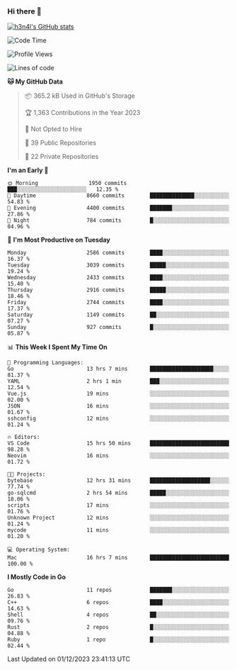 ### Hi there 👋

[![h3n4l's GitHub stats](https://github-readme-stats.vercel.app/api?username=h3n4l&count_private=true&show_icons=true&theme=radical)](https://github.com/h3n4l/github-readme-stats)

<!--START_SECTION:waka-->
![Code Time](http://img.shields.io/badge/Code%20Time-1%2C747%20hrs%209%20mins-blue)

![Profile Views](http://img.shields.io/badge/Profile%20Views-1-blue)

![Lines of code](https://img.shields.io/badge/From%20Hello%20World%20I%27ve%20Written-4.1%20million%20lines%20of%20code-blue)

**🐱 My GitHub Data** 

> 📦 365.2 kB Used in GitHub's Storage 
 > 
> 🏆 1,363 Contributions in the Year 2023
 > 
> 🚫 Not Opted to Hire
 > 
> 📜 39 Public Repositories 
 > 
> 🔑 22 Private Repositories 
 > 
**I'm an Early 🐤** 

```text
🌞 Morning                1950 commits        ███░░░░░░░░░░░░░░░░░░░░░░   12.35 % 
🌆 Daytime                8660 commits        ██████████████░░░░░░░░░░░   54.83 % 
🌃 Evening                4400 commits        ███████░░░░░░░░░░░░░░░░░░   27.86 % 
🌙 Night                  784 commits         █░░░░░░░░░░░░░░░░░░░░░░░░   04.96 % 
```
📅 **I'm Most Productive on Tuesday** 

```text
Monday                   2586 commits        ████░░░░░░░░░░░░░░░░░░░░░   16.37 % 
Tuesday                  3039 commits        █████░░░░░░░░░░░░░░░░░░░░   19.24 % 
Wednesday                2433 commits        ████░░░░░░░░░░░░░░░░░░░░░   15.40 % 
Thursday                 2916 commits        █████░░░░░░░░░░░░░░░░░░░░   18.46 % 
Friday                   2744 commits        ████░░░░░░░░░░░░░░░░░░░░░   17.37 % 
Saturday                 1149 commits        ██░░░░░░░░░░░░░░░░░░░░░░░   07.27 % 
Sunday                   927 commits         █░░░░░░░░░░░░░░░░░░░░░░░░   05.87 % 
```


📊 **This Week I Spent My Time On** 

```text
💬 Programming Languages: 
Go                       13 hrs 7 mins       ████████████████████░░░░░   81.37 % 
YAML                     2 hrs 1 min         ███░░░░░░░░░░░░░░░░░░░░░░   12.54 % 
Vue.js                   19 mins             ░░░░░░░░░░░░░░░░░░░░░░░░░   02.00 % 
JSON                     16 mins             ░░░░░░░░░░░░░░░░░░░░░░░░░   01.67 % 
sshconfig                12 mins             ░░░░░░░░░░░░░░░░░░░░░░░░░   01.24 % 

🔥 Editors: 
VS Code                  15 hrs 50 mins      █████████████████████████   98.28 % 
Neovim                   16 mins             ░░░░░░░░░░░░░░░░░░░░░░░░░   01.72 % 

🐱‍💻 Projects: 
bytebase                 12 hrs 31 mins      ███████████████████░░░░░░   77.74 % 
go-sqlcmd                2 hrs 54 mins       █████░░░░░░░░░░░░░░░░░░░░   18.06 % 
scripts                  17 mins             ░░░░░░░░░░░░░░░░░░░░░░░░░   01.76 % 
Unknown Project          12 mins             ░░░░░░░░░░░░░░░░░░░░░░░░░   01.24 % 
mycode                   11 mins             ░░░░░░░░░░░░░░░░░░░░░░░░░   01.20 % 

💻 Operating System: 
Mac                      16 hrs 7 mins       █████████████████████████   100.00 % 
```

**I Mostly Code in Go** 

```text
Go                       11 repos            ███████░░░░░░░░░░░░░░░░░░   26.83 % 
C++                      6 repos             ████░░░░░░░░░░░░░░░░░░░░░   14.63 % 
Shell                    4 repos             ██░░░░░░░░░░░░░░░░░░░░░░░   09.76 % 
Rust                     2 repos             █░░░░░░░░░░░░░░░░░░░░░░░░   04.88 % 
Ruby                     1 repo              █░░░░░░░░░░░░░░░░░░░░░░░░   02.44 % 
```




 Last Updated on 01/12/2023 23:41:13 UTC
<!--END_SECTION:waka-->

